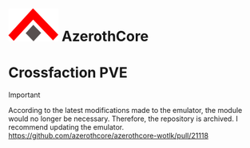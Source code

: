 # ![logo](https://raw.githubusercontent.com/azerothcore/azerothcore.github.io/master/images/logo-github.png) AzerothCore

# Crossfaction PVE

> [!IMPORTANT]
> According to the latest modifications made to the emulator, the module would no longer be necessary. Therefore, the repository is archived. I recommend updating the emulator. https://github.com/azerothcore/azerothcore-wotlk/pull/21118
